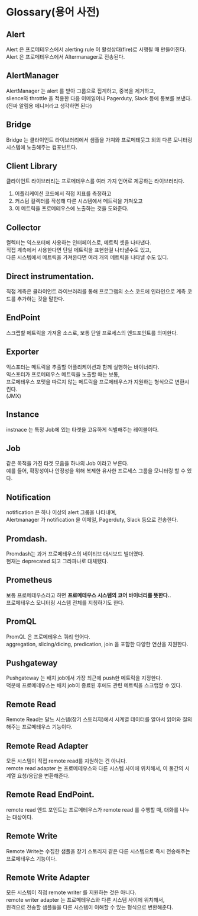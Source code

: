 # Glossary(용어 사전) 

## Alert
Alert 은 프로메테우스에서 alerting rule 이 활성상태(fire)로 시행될 때 만들어진다.      
Alert 은 프로메테우스에서 Altermanager로 전송된다.   

## AlertManager
 
AlertManager 는 alert 를 받아 그룹으로 집계하고, 중복을 제거하고,     
slience와 throttle 을 적용한 다음 이메일이나 Pagerduty, Slack 등에 통보를 보낸다.    
(진짜 알림용 메니저라고 생각하면 된다)    

## Bridge

Bridge 는 클라이언트 라이브러리에서 샘플을 가져와 프로메테웃그 외의 다른 모니터링 시스템에 노출해주는 컴포넌트다.   

## Client Library 

클라이언트 라이브러리는 프로메테우스를 여러 가지 언어로 제공하는 라이브러리다.  
 
1. 어플리케이션 코드에서 직접 지표를 측정하고     
2. 커스텀 컬렉터를 작성해 다른 시스템에서 메트릭을 가져오고       
3. 이 메트릭을 프로메테우스에 노출하는 것을 도와준다.        

## Collector   

컬렉터는 익스포터에 사용하는 인터페이스로, 메트릭 셋을 나타낸다.     
직접 계측에서 사용한다면 단일 메트릭을 표현한걸 나타낼수도 있고,     
다른 시스템에서 메트릭을 가져온다면 여러 개의 메트릭을 나타낼 수도 있디.  

## Direct instrumentation.  

직접 계측은 클라이언트 라이브러리를 통해 프로그램의 소스 코드에 인라인으로 계측 코드를 추가하는 것을 말한다.   

## EndPoint 

스크랩할 메트릭을 가져올 소스로, 보통 단일 프로세스의 엔드포인트를 의미한다.   

## Exporter 

익스포터는 메트릭을 추출할 어플리케이션과 함께 실행하는 바이너리다.       
익스포터가 프로메테우스 메트릭을 노출할 때는 보통,     
프로메테우스 포맷을 따르지 않는 메트릭을 프로메테우스가 지원하는 형식으로 변환시킨다.      
(JMX)

## Instance 

instnace 는 특정 Job에 있는 타겟을 고유하게 식별해주는 레이블이다.  

## Job

같은 목적을 가진 타겟 모음을 하나의 Job 이라고 부른다.    
예를 들어, 확장성이나 안정성을 위해 복제한 유사한 프로세스 그룹을 모니터링 할 수 있다.   

## Notification 

notification 은 하나 이상의 alert 그룹을 나타내며,   
Alertmanager 가 notification 을 이메일, Pagerduty, Slack 등으로 전송한다.   

## Promdash. 

Promdash는 과거 프로메테우스의 네이티브 대시보드 빌더였다.     
현재는 deprecated 되고 그라파나로 대체됐다.    

## Prometheus 

보통 프로메테우스라고 하면 **프로메테우스 시스템의 코어 바이너리를 뜻한다.**.   
프로메테우스 모니터링 시스템 전체를 지칭하기도 한다.   

## PromQL  
 
PromQL 은 프로메테우스 쿼리 언어다.      
aggregation, slicing/dicing, predication, join 을 포함한 다양한 연산을 지원한다.     

## Pushgateway 

Pushgateway 는 배치 job에서 가장 최근에 push한 메트릭을 지정한다.      
덕분에 프로메테우스는 배치 job이 종료된 후에도 관련 메트릭을 스크랩할 수 있다.   

## Remote Read

Remote Read는 달느 시스템(장기 스토리지)에서 시계열 데이터를 알아서 읽어와 질의해주는 프로메테우스 기능이다.   

## Remote Read Adapter 
  
모든 시스템이 직접 remote read를 지원하는 건 아니다.    
remote read adapter 는 프로메테우스와 다른 시스템 사이에 위치해서, 이 둘간의 시계열 요청/응답을 변환해준다.    

## Remote Read EndPoint.  

remote read 엔드 포인트는 프로메테우스가 remote read 를 수행할 때, 대화를 나누는 대상이다.  

## Remote Write

Remote Write는 수집한 샘플을 장기 스토리지 같은 다른 시스템으로 즉시 전송해주는 프로메테우스 기능이다.   

## Remote Write Adapter 

모든 시스템이 직접 remote writer 를 지원하는 것은 아니다.      
remote writer adapter 는 프로메테우스와 다른 시스템 사이에 위치해서,       
원격으로 전송할 샘플들을 다른 시스템이 이해할 수 있는 형식으로 변환해준다.      








